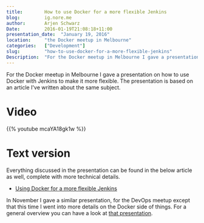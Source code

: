 ```yaml
---
title:        How to use Docker for a more flexible Jenkins  
blog:         ig.nore.me  
author:       Arjen Schwarz  
Date:         2016-01-19T21:08:18+11:00
presentation_date:  "January 19, 2016"
location:     "the Docker meetup in Melbourne"
categories:   ["Development"]
slug:         "how-to-use-docker-for-a-more-flexible-jenkins"
Description:  "For the Docker meetup in Melbourne I gave a presentation on how to use Docker with Jenkins to make it more flexible. The presentation is based on an article I've written about the same subject."
---
```

For the Docker meetup in Melbourne I gave a presentation on how to use Docker with Jenkins to make it more flexible. The presentation is based on an article I've written about the same subject.

# Video

{{% youtube mcaYA18gk1w %}}

# Text version

Everything discussed in the presentation can be found in the below article as well, complete with more technical details.

* [Using Docker for a more flexible Jenkins](/2015/09/using-docker-for-a-more-flexible-jenkins/)

In November I gave a similar presentation, for the DevOps meetup except that this time I went into more details on the Docker side of things. For a general overview you can have a look at [that presentation](/presentations/2015/11/prepare-deployable-code-using-docker-and-jenkins).
